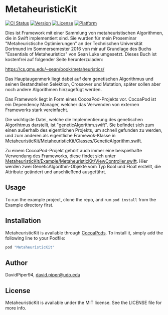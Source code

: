 # MetaheuristicKit

[![CI Status](http://img.shields.io/travis/DavidPiper94/MetaheuristicKit.svg?style=flat)](https://travis-ci.org/DavidPiper94/MetaheuristicKit)
[![Version](https://img.shields.io/cocoapods/v/MetaheuristicKit.svg?style=flat)](http://cocoapods.org/pods/MetaheuristicKit)
[![License](https://img.shields.io/cocoapods/l/MetaheuristicKit.svg?style=flat)](http://cocoapods.org/pods/MetaheuristicKit)
[![Platform](https://img.shields.io/cocoapods/p/MetaheuristicKit.svg?style=flat)](http://cocoapods.org/pods/MetaheuristicKit)

Dies ist Framework mit einer Sammlung von metaheuristischen Algorithmen, die in Swift implementiert sind.
Sie wurden für mein Proseminar "Metaheuristische Optimierungen" an der Technischen Universität Dortmund im Sommersemester 2016 von mir auf Grundlage des Buchs "Essentials of Metaheuristics" von Sean Luke umgesetzt. 
Dieses Buch ist kostenfrei auf folgender Seite herunterzuladen: 

https://cs.gmu.edu/~sean/book/metaheuristics/

Das Hauptaugenmerk liegt dabei auf dem genetischen Algorithmus und seinen Bestandteilen Selektion, Crossover und Mutation, später sollen aber noch andere Algorithmen hinzugefügt werden.

Das Framework liegt in Form eines CocoaPod-Projekts vor. CocoaPod ist ein Dependency Manager, welcher das Verwenden von externen Frameworks stark vereinfacht. 

Die wichtigste Datei, welche die Implementierung des genetischen Algorihtmus darstellt, ist "geneticAlgorithm.swift". Sie befindet sich zum einen außerhalb des eigentlichen Projekts, um schnell gefunden zu werden, und zum anderen als eigentliche Framewok-Klasse in [MetaheuristicKit/MetaheuristicKit/Classes/GeneticAlgorithm.swift](https://github.com/DavidPiper94/MetaheuristicKit/blob/master/MetaheuristicKit/Classes/GeneticAlgorithm.swift).

Zu einem CocoaPod-Projekt gehört auch immer eine beispielhafte Verwendung des Frameworks, diese findet sich unter [MetaheuristicKit/Example/MetaheuristicKit/ViewController.swift](https://github.com/DavidPiper94/MetaheuristicKit/blob/master/Example/MetaheuristicKit/ViewController.swift). Hier werden zwei GeneticAlgorithm-Objekte vom Typ Bool und Float erstellt, die Attribute geändert und anschließend ausgeführt.

## Usage

To run the example project, clone the repo, and run `pod install` from the Example directory first.

## Installation

MetaheuristicKit is available through [CocoaPods](http://cocoapods.org). To install
it, simply add the following line to your Podfile:

```ruby
pod "MetaheuristicKit"
```

## Author

DavidPiper94, david.piper@udo.edu

## License

MetaheuristicKit is available under the MIT license. See the LICENSE file for more info.
